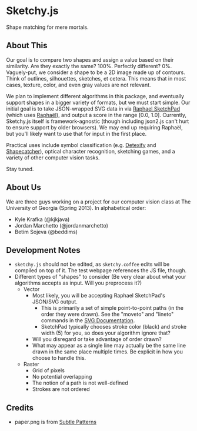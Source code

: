 Sketchy.js
==========

Shape matching for mere mortals.

About This
----------
Our goal is to compare two shapes and assign a value based on their similarity.  Are they exactly the same?  100%.  Perfectly different?  0%.  Vaguely-put, we consider a shape to be a 2D image made up of contours.  Think of outlines, silhouettes, sketches, et cetera.  This means that in most cases, texture, color, and even gray values are not relevant.

We plan to implement different algorithms in this package, and eventually support shapes in a bigger variety of formats, but we must start simple.  Our initial goal is to take JSON-wrapped SVG data in via [Raphael SketchPad](http://ianli.com/sketchpad/) (which uses [Raphaël](http://raphaeljs.com/)), and output a score in the range [0.0, 1.0].  Currently, Sketchy.js itself is framework-agnostic (though including json2.js can't hurt to ensure support by older browsers).  We may end up requiring Raphaël, but you'll likely want to use that for input in the first place.

Practical uses include symbol classification (e.g. [Detexify](http://detexify.kirelabs.org/) and [Shapecatcher](http://shapecatcher.com/)), optical character recognition, sketching games, and a variety of other computer vision tasks.

Stay tuned.

About Us
--------
We are three guys working on a project for our computer vision class at The University of Georgia (Spring 2013).  In alphabetical order:

* Kyle Krafka (@kjkjava)
* Jordan Marchetto (@jordanmarchetto)
* Betim Sojeva (@beddims)

Development Notes
-----------------
* `sketchy.js` should not be edited, as `sketchy.coffee` edits will be compiled on top of it.  The test webpage references the JS file, though.
* Different types of "shapes" to consider (Be very clear about what your algorithms accepts as input.  Will you preprocess it?)
	* Vector
		* Most likely, you will be accepting Raphael SketchPad's JSON/SVG output.
			* This is primarily a set of simple point-to-point paths (in the order they were drawn).  See the "moveto" and "lineto" commands in the [SVG Documentation](http://www.w3.org/TR/2011/REC-SVG11-20110816/paths.html#PathDataMovetoCommands).
			* SketchPad typically chooses stroke color (black) and stroke width (5) for you, so does your algorithm ignore that?
		* Will you disregard or take advantage of order drawn?
		* What may appear as a single line may actually be the same line drawn in the same place multiple times.  Be explicit in how you choose to handle this.
	* Raster
		* Grid of pixels
		* No potential overlapping
		* The notion of a path is not well-defined
		* Strokes are not ordered

Credits
-------
* paper.png is from [Subtle Patterns](http://subtlepatterns.com/)
